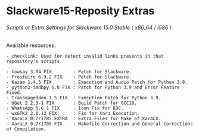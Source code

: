 # Slackware15-Reposity Extras
*Scripts or Extra Settings for Slackware 15.0 Stable ( x86_64 / i586 ).*
<br/><br/>

Available resources:
```
- checklink: Used for detect invalid links presents in that repository's scripts.

- Cowsay 3.04 FIX        : Patch for Slackware. 
- Frostwire 6.9.2 FIX    : Patch for Slackware.
- Kazam 1.4.5 FIX        : Execution and Audio Patch for Python 3.8.
- python3-imdbpy 6.8 FIX : Patch for Python 3.9 and Error Feature Fixed.
- Transmageddon 1.5 FIX  : Execution Patch for Python 3.9.
- UGet 2.2.3-1 FIX       : Build Patch for GCC10.
- WhatsApp 0.6.1 FIX     : Icon Fix for KDE.
- wxGTK2 2.8.12 FIX      : Fix for Xara Execution.
- XaraLX 0.7r1785 EXTRA  : Extra Files for Make of XaraLX.
- XaraLX 0.7r1785 FIX    : Makefile Correction and General Corrections of Compilation.
```
